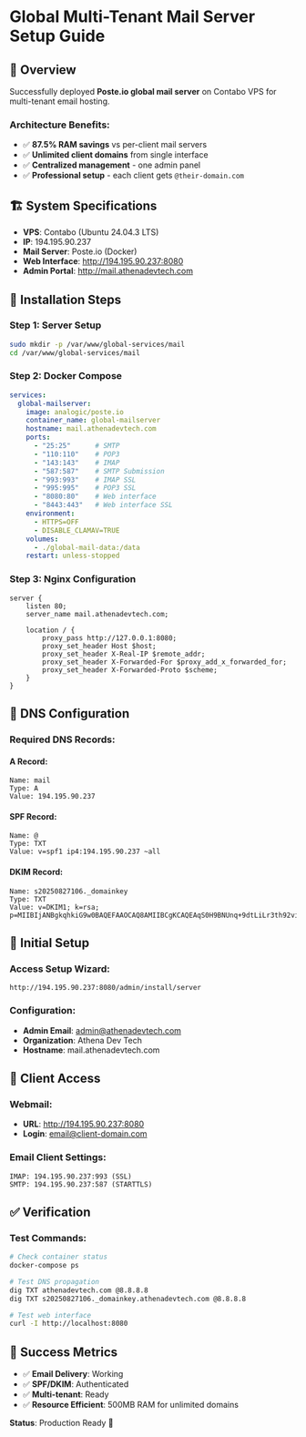 # Global Multi-Tenant Mail Server Setup Guide

## 🎯 **Overview**

Successfully deployed **Poste.io global mail server** on Contabo VPS for multi-tenant email hosting.

### **Architecture Benefits:**
- ✅ **87.5% RAM savings** vs per-client mail servers
- ✅ **Unlimited client domains** from single interface
- ✅ **Centralized management** - one admin panel
- ✅ **Professional setup** - each client gets `@their-domain.com`

## 🏗️ **System Specifications**

- **VPS**: Contabo (Ubuntu 24.04.3 LTS)
- **IP**: 194.195.90.237
- **Mail Server**: Poste.io (Docker)
- **Web Interface**: http://194.195.90.237:8080
- **Admin Portal**: http://mail.athenadevtech.com

## 🚀 **Installation Steps**

### **Step 1: Server Setup**
```bash
sudo mkdir -p /var/www/global-services/mail
cd /var/www/global-services/mail
```

### **Step 2: Docker Compose**
```yaml
services:
  global-mailserver:
    image: analogic/poste.io
    container_name: global-mailserver
    hostname: mail.athenadevtech.com
    ports:
      - "25:25"      # SMTP
      - "110:110"    # POP3  
      - "143:143"    # IMAP
      - "587:587"    # SMTP Submission
      - "993:993"    # IMAP SSL
      - "995:995"    # POP3 SSL
      - "8080:80"    # Web interface
      - "8443:443"   # Web interface SSL
    environment:
      - HTTPS=OFF
      - DISABLE_CLAMAV=TRUE
    volumes:
      - ./global-mail-data:/data
    restart: unless-stopped
```

### **Step 3: Nginx Configuration**
```nginx
server {
    listen 80;
    server_name mail.athenadevtech.com;
    
    location / {
        proxy_pass http://127.0.0.1:8080;
        proxy_set_header Host $host;
        proxy_set_header X-Real-IP $remote_addr;
        proxy_set_header X-Forwarded-For $proxy_add_x_forwarded_for;
        proxy_set_header X-Forwarded-Proto $scheme;
    }
}
```

## 📧 **DNS Configuration**

### **Required DNS Records:**

#### **A Record:**
```
Name: mail
Type: A
Value: 194.195.90.237
```

#### **SPF Record:**
```
Name: @
Type: TXT
Value: v=spf1 ip4:194.195.90.237 ~all
```

#### **DKIM Record:**
```
Name: s20250827106._domainkey
Type: TXT
Value: v=DKIM1; k=rsa; p=MIIBIjANBgkqhkiG9w0BAQEFAAOCAQ8AMIIBCgKCAQEAqS0H9BNUnq+9dtLiLr3th92viIf4cSRnFTPXg8uLTmoPki6oNoRftckTa7nt+daCTYJ8KpbZ6LBU3WBAwkBZr8r+QY73QZVCQE/Sl7ni3/NmiM/bp1ipvMEQivYxdMGQPoxTXGZ4DczCKdsG9xBzgMIR6s+MUi9fLl7vdmThokROF2yyi5Q+aRfKhda4nWv9DJiPRwRWtiCi3QTLRSVBosh3WOF/iVQTYiyZESQuikbyMorZWyukT/AnLySZheLwPuYJ/R3abpcQWBejqPDFUpBpBspNCedfnhUGpNM6X26e8If1s/anjXVLikL8ZuIPPhdheSO2RURQIDAQAB
```

## 🔧 **Initial Setup**

### **Access Setup Wizard:**
```
http://194.195.90.237:8080/admin/install/server
```

### **Configuration:**
- **Admin Email**: admin@athenadevtech.com
- **Organization**: Athena Dev Tech
- **Hostname**: mail.athenadevtech.com

## 📱 **Client Access**

### **Webmail:**
- **URL**: http://194.195.90.237:8080
- **Login**: email@client-domain.com

### **Email Client Settings:**
```
IMAP: 194.195.90.237:993 (SSL)
SMTP: 194.195.90.237:587 (STARTTLS)
```

## ✅ **Verification**

### **Test Commands:**
```bash
# Check container status
docker-compose ps

# Test DNS propagation
dig TXT athenadevtech.com @8.8.8.8
dig TXT s20250827106._domainkey.athenadevtech.com @8.8.8.8

# Test web interface
curl -I http://localhost:8080
```

## 🎉 **Success Metrics**

- ✅ **Email Delivery**: Working
- ✅ **SPF/DKIM**: Authenticated
- ✅ **Multi-tenant**: Ready
- ✅ **Resource Efficient**: 500MB RAM for unlimited domains

**Status**: Production Ready 🚀
